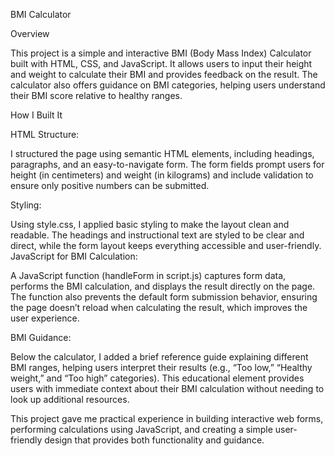 BMI Calculator

Overview

This project is a simple and interactive BMI (Body Mass Index) Calculator built with HTML, CSS, and JavaScript. It allows users to input their height and weight to calculate their BMI and provides feedback on the result. The calculator also offers guidance on BMI categories, helping users understand their BMI score relative to healthy ranges.

How I Built It

HTML Structure:

I structured the page using semantic HTML elements, including headings, paragraphs, and an easy-to-navigate form.
The form fields prompt users for height (in centimeters) and weight (in kilograms) and include validation to ensure only positive numbers can be submitted.

Styling:

Using style.css, I applied basic styling to make the layout clean and readable.
The headings and instructional text are styled to be clear and direct, while the form layout keeps everything accessible and user-friendly.
JavaScript for BMI Calculation:

A JavaScript function (handleForm in script.js) captures form data, performs the BMI calculation, and displays the result directly on the page.
The function also prevents the default form submission behavior, ensuring the page doesn’t reload when calculating the result, which improves the user experience.

BMI Guidance:

Below the calculator, I added a brief reference guide explaining different BMI ranges, helping users interpret their results (e.g., “Too low,” “Healthy weight,” and “Too high” categories).
This educational element provides users with immediate context about their BMI calculation without needing to look up additional resources.

This project gave me practical experience in building interactive web forms, performing calculations using JavaScript, and creating a simple user-friendly design that provides both functionality and guidance.
